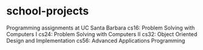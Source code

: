 # school-projects

Programming assignments at UC Santa Barbara
cs16: Problem Solving with Computers I
cs24: Problem Solving with Computers II
cs32: Object Oriented Design and Implementation
cs56: Advanced Applications Programming
